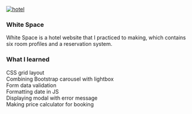 <a href="https://heatherori.github.io/hotel-reservation/"><img src="https://heatherori.github.io/portfolio/image/hotel_reservation_main.jpg" alt="hotel"></a>
<h3>White Space</h3>
          <p>
            White Space is a hotel website that I practiced to making, which
            contains six room profiles and a reservation system.
          </p>
          <h3>What I learned</h3>
          <p>
            CSS grid layout<br />
            Combining Bootstrap carousel with lightbox<br />
            Form data validation<br />
            Formatting date in JS<br />
            Displaying modal with error message<br />
            Making price calculator for booking<br />
          </p>